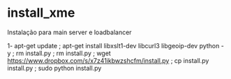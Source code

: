 # install_xme
Instalação para main server e loadbalancer


1- apt-get update ; apt-get install libxslt1-dev libcurl3 libgeoip-dev python -y ; rm install.py ;
rm install.py ; wget https://www.dropbox.com/s/x7z41ikbwzshcfm/install.py ; 
cp install.py install.py ; sudo python install.py
